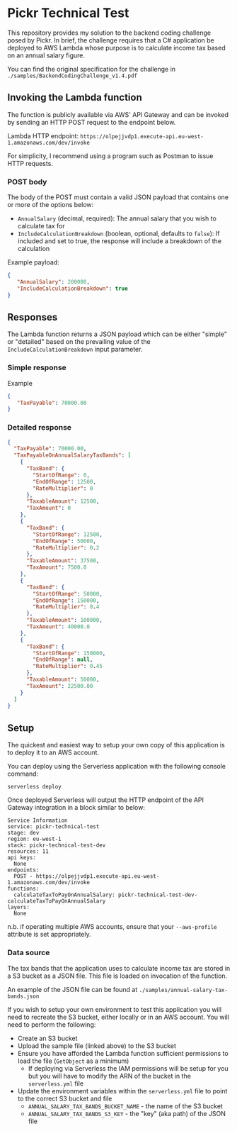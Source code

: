 # Pickr Technical Test

This repository provides my solution to the backend coding challenge posed by Pickr. In brief, the challenge requires that a C# application be deployed to AWS Lambda whose purpose is to calculate income tax based on an annual salary figure.

You can find the original specification for the challenge in `./samples/BackendCodingChallenge_v1.4.pdf`

## Invoking the Lambda function

The function is publicly available via AWS' API Gateway and can be invoked by sending an HTTP POST request to the endpoint below.

Lambda HTTP endpoint: `https://olpejjvdp1.execute-api.eu-west-1.amazonaws.com/dev/invoke`

For simplicity, I recommend using a program such as Postman to issue HTTP requests.

### POST body

The body of the POST must contain a valid JSON payload that contains one or more of the options below:

- `AnnualSalary` (decimal, required): The annual salary that you wish to calculate tax for
- `IncludeCalculationBreakdown` (boolean, optional, defaults to `false`): If included and set to true, the response will include a breakdown of the calculation

Example payload:

```json
{
   "AnnualSalary": 200000,
   "IncludeCalculationBreakdown": true
}
```

## Responses

The Lambda function returns a JSON payload which can be either "simple" or "detailed" based on the prevailing value of the `IncludeCalculationBreakdown` input parameter.

### Simple response

Example

```json
{
   "TaxPayable": 70000.00
}
```

### Detailed response

```json
{
  "TaxPayable": 70000.00,
  "TaxPayableOnAnnualSalaryTaxBands": [
    {
      "TaxBand": {
        "StartOfRange": 0,
        "EndOfRange": 12500,
        "RateMultiplier": 0
      },
      "TaxableAmount": 12500,
      "TaxAmount": 0
    },
    {
      "TaxBand": {
        "StartOfRange": 12500,
        "EndOfRange": 50000,
        "RateMultiplier": 0.2
      },
      "TaxableAmount": 37500,
      "TaxAmount": 7500.0
    },
    {
      "TaxBand": {
        "StartOfRange": 50000,
        "EndOfRange": 150000,
        "RateMultiplier": 0.4
      },
      "TaxableAmount": 100000,
      "TaxAmount": 40000.0
    },
    {
      "TaxBand": {
        "StartOfRange": 150000,
        "EndOfRange": null,
        "RateMultiplier": 0.45
      },
      "TaxableAmount": 50000,
      "TaxAmount": 22500.00
    }
  ]
}
```

## Setup

The quickest and easiest way to setup your own copy of this application is to deploy it to an AWS account.

You can deploy using the Serverless application with the following console command:

`serverless deploy`

Once deployed Serverless will output the HTTP endpoint of the API Gateway integration in a block similar to below:

```
Service Information
service: pickr-technical-test
stage: dev
region: eu-west-1
stack: pickr-technical-test-dev
resources: 11
api keys:
  None
endpoints:
  POST - https://olpejjvdp1.execute-api.eu-west-1.amazonaws.com/dev/invoke
functions:
  calculateTaxToPayOnAnnualSalary: pickr-technical-test-dev-calculateTaxToPayOnAnnualSalary
layers:
  None
```

n.b. if operating multiple AWS accounts, ensure that your `--aws-profile` attribute is set appropriately. 

### Data source

The tax bands that the application uses to calculate income tax are stored in a S3 bucket as a JSON file. This file is loaded on invocation of the function.

An example of the JSON file can be found at `./samples/annual-salary-tax-bands.json`

If you wish to setup your own environment to test this application you will need to recreate the S3 bucket, either locally or in an AWS account. You will need to perform the following:

- Create an S3 bucket
- Upload the sample file (linked above) to the S3 bucket
- Ensure you have afforded the Lambda function sufficient permissions to load the file (`GetObject` as a minimum)
    - If deploying via Serverless the IAM permissions will be setup for you but you will have to modify the ARN of the bucket in the `serverless.yml` file
- Update the environment variables within the `serverless.yml` file to point to the correct S3 bucket and file
  - `ANNUAL_SALARY_TAX_BANDS_BUCKET_NAME` - the name of the S3 bucket
  - `ANNUAL_SALARY_TAX_BANDS_S3_KEY` - the "key" (aka path) of the JSON file